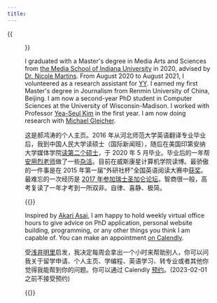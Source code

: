 ```yaml
---
title:
---
```


{{<figure src="/media/great_wall_samll.png" caption="On the Great Wall in 2017, photo by Jude Wang (王秀全)" width="450">}}

I graduated with a Master's degree in Media Arts and Sciences from [the Media School of Indiana University](https://mediaschool.indiana.edu/index.html) in 2020, advised by [Dr. Nicole Martins](https://mediaschool.indiana.edu/people/profile.html?p=nicomart). From August 2020 to August 2021, I volunteered as a research assistant for [YY](http://yongyeol.com/). I earned my first Master's degree in Journalism from Renmin University of China, Beijing. I am now a second-year PhD student in Computer Sciences at the University of Wisconsin-Madison. I worked with Professor [Yea-Seul Kim](https://pages.cs.wisc.edu/~yeaseulkim/) in the first year. I am now doing research with [Michael Gleicher](https://gleicher.sites.cs.wisc.edu/).

<!-- , working with Professor [Yea-Seul Kim](https://pages.cs.wisc.edu/~yeaseulkim/). -->

<!-- - [CV](/files/hongtao_hao_cv.pdf) 
- [Google Scholar](https://scholar.google.com/citations?user=VO6EfSzAAG0C&hl=en&oi=sra) -->

<!-- - [GitHub](https://github.com/hongtaoh/) -->

这是郝鸿涛的个人主页。2016 年从河北师范大学英语翻译专业毕业后，我到中国人民大学读硕士（国际新闻班），随后在美国印第安纳大学媒体学院[读第二个硕士](/cn/2021/06/15/2y/)，于 2020 年 5 月毕业。毕业后的一年帮[安用烈老师](http://yongyeol.com/)做了一些[杂活](https://yyahn.com/covid19-dashboard/)。目前在威斯康星计算机学院读博。最骄傲的一件事是在 2015 年第一届"外研社杯”全国英语阅读大赛中[获奖](/cn/2020/01/06/fltrp-reading-contest/)。最难忘的一次经历是 [2017 年参加瑞士圣加仑论坛](/cn/2020/01/17/2017-st.gallen-memory/)。智商很一般，高考复读了一年才考到一所双非。自律、喜静、极简。


{{<block class = "info">}}

Inspired by [Akari Asai](https://akariasai.github.io/), I am happy to hold weekly virtual office hours to give advice on PhD application, personal website building, programming, or any other things you think I am capable of. You can make an appointment [on Calendly](https://calendly.com/hongtaoh/30min).

受[浅井明里](https://akariasai.github.io/)启发，我决定每周会拿出一个小时来帮助别人，你可以问我关于留学申请、个人主页、学编程、英语学习、转专业或者其他你觉得我能帮到你的问题。你可以通过 Calendly [预约](https://calendly.com/hongtaoh/30min)。(2023-02-01 之前不接受预约)

{{<end>}}

<!-- You can view my journalism pieces in [_St.Gallen Symposium Magazine_](https://www.symposium.org/content?a=75). -->